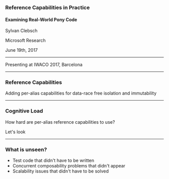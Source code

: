 ### Reference Capabilities in Practice

#### Examining Real-World Pony Code

Sylvan Clebsch

Microsoft Research

June 19th, 2017

-----

Presenting at IWACO 2017, Barcelona

---

### Reference Capabilities

Adding per-alias capabilities for data-race free isolation and immutability

---

### Cognitive Load

How hard are per-alias reference capabilities to use?

Let's look

---

### What is unseen?

* Test code that didn't have to be written
* Concurrent composability problems that didn't appear
* Scalability issues that didn't have to be solved
